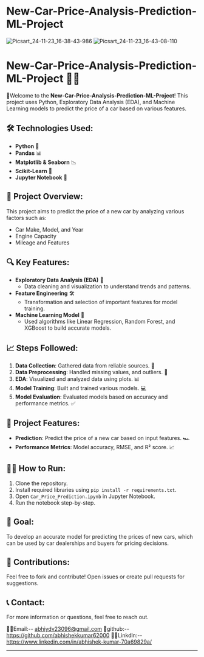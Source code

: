 # New-Car-Price-Analysis-Prediction-ML-Project
![Picsart_24-11-23_16-38-43-986](https://github.com/user-attachments/assets/8663f153-ee69-4e56-ab3d-71188aca3629)
![Picsart_24-11-23_16-43-08-110](https://github.com/user-attachments/assets/85f86eb6-86c9-472c-9822-13d2a3278f0e)

# New-Car-Price-Analysis-Prediction-ML-Project 🚗💡

📌Welcome to the **New-Car-Price-Analysis-Prediction-ML-Project**! This project uses Python, Exploratory Data Analysis (EDA), and Machine Learning models to predict the price of a car based on various features.

## 🛠️ Technologies Used:
- **Python** 🐍
- **Pandas** 📊
- **Matplotlib & Seaborn** 📉
- **Scikit-Learn** 🔧
- **Jupyter Notebook** 📓

## 🚗 Project Overview:
This project aims to predict the price of a new car by analyzing various factors such as:
- Car Make, Model, and Year
- Engine Capacity
- Mileage and Features

## 🔍 Key Features:
- **Exploratory Data Analysis (EDA)** 🧐
  - Data cleaning and visualization to understand trends and patterns.
- **Feature Engineering** 🛠️
  - Transformation and selection of important features for model training.
- **Machine Learning Model** 🤖
  - Used algorithms like Linear Regression, Random Forest, and XGBoost to build accurate models.

## 📈 Steps Followed:
1. **Data Collection**: Gathered data from reliable sources. 📝
2. **Data Preprocessing**: Handled missing values, and outliers. 🧹
3. **EDA**: Visualized and analyzed data using plots. 📊
4. **Model Training**: Built and trained various models. 💻
5. **Model Evaluation**: Evaluated models based on accuracy and performance metrics. ✅

## 🚀 Project Features:
- **Prediction**: Predict the price of a new car based on input features. 🏎️
- **Performance Metrics**: Model accuracy, RMSE, and R² score. 📈

## 🧑‍💻 How to Run:
1. Clone the repository.
2. Install required libraries using `pip install -r requirements.txt`.
3. Open `Car_Price_Prediction.ipynb` in Jupyter Notebook.
4. Run the notebook step-by-step.

## 🎯 Goal:
To develop an accurate model for predicting the prices of new cars, which can be used by car dealerships and buyers for pricing decisions.

## 🙌 Contributions:
Feel free to fork and contribute! Open issues or create pull requests for suggestions.

## 📞 Contact:
For more information or questions, feel free to reach out.

📩📩Email:-- abhiydv23096@gmail.com
🔗github:-- https://github.com/abhishekkumar62000
🔗📳Linkdln:-- https://www.linkedin.com/in/abhishek-kumar-70a69829a/

---
